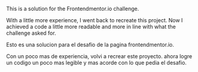 This is a solution for the Frontendmentor.io challenge.

With a little more experience, I went back to recreate this project.
Now I achieved a code a little more readable and more in line with what the challenge asked for.


Esto es una solucion para el desafio de la pagina frontendmentor.io.

Con un poco mas de experiencia, volvi a recrear este proyecto.
ahora logre un codigo un poco mas legible y mas acorde con lo que pedia el desafio.